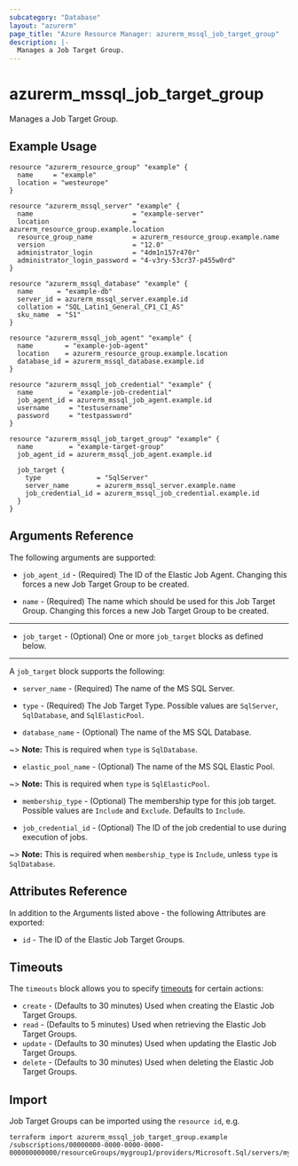 ```yaml
---
subcategory: "Database"
layout: "azurerm"
page_title: "Azure Resource Manager: azurerm_mssql_job_target_group"
description: |-
  Manages a Job Target Group.
---
```


# azurerm_mssql_job_target_group

Manages a Job Target Group.

## Example Usage

```hcl
resource "azurerm_resource_group" "example" {
  name     = "example"
  location = "westeurope"
}

resource "azurerm_mssql_server" "example" {
  name                         = "example-server"
  location                     = azurerm_resource_group.example.location
  resource_group_name          = azurerm_resource_group.example.name
  version                      = "12.0"
  administrator_login          = "4dm1n157r470r"
  administrator_login_password = "4-v3ry-53cr37-p455w0rd"
}

resource "azurerm_mssql_database" "example" {
  name      = "example-db"
  server_id = azurerm_mssql_server.example.id
  collation = "SQL_Latin1_General_CP1_CI_AS"
  sku_name  = "S1"
}

resource "azurerm_mssql_job_agent" "example" {
  name        = "example-job-agent"
  location    = azurerm_resource_group.example.location
  database_id = azurerm_mssql_database.example.id
}

resource "azurerm_mssql_job_credential" "example" {
  name         = "example-job-credential"
  job_agent_id = azurerm_mssql_job_agent.example.id
  username     = "testusername"
  password     = "testpassword"
}

resource "azurerm_mssql_job_target_group" "example" {
  name         = "example-target-group"
  job_agent_id = azurerm_mssql_job_agent.example.id

  job_target {
    type              = "SqlServer"
    server_name       = azurerm_mssql_server.example.name
    job_credential_id = azurerm_mssql_job_credential.example.id
  }
}
```

## Arguments Reference

The following arguments are supported:

* `job_agent_id` - (Required) The ID of the Elastic Job Agent. Changing this forces a new Job Target Group to be created.

* `name` - (Required) The name which should be used for this Job Target Group. Changing this forces a new Job Target Group to be created.

---

* `job_target` - (Optional) One or more `job_target` blocks as defined below.

---

A `job_target` block supports the following:

* `server_name` - (Required) The name of the MS SQL Server.

* `type` - (Required) The Job Target Type. Possible values are `SqlServer`, `SqlDatabase`, and `SqlElasticPool`.

* `database_name` - (Optional) The name of the MS SQL Database.

~> **Note:** This is required when `type` is `SqlDatabase`.

* `elastic_pool_name` - (Optional) The name of the MS SQL Elastic Pool.

~> **Note:** This is required when `type` is `SqlElasticPool`.

* `membership_type` - (Optional) The membership type for this job target. Possible values are `Include` and `Exclude`. Defaults to `Include`.

* `job_credential_id` - (Optional) The ID of the job credential to use during execution of jobs.

~> **Note:** This is required when `membership_type` is `Include`, unless `type` is `SqlDatabase`.

## Attributes Reference

In addition to the Arguments listed above - the following Attributes are exported: 

* `id` - The ID of the Elastic Job Target Groups.

## Timeouts

The `timeouts` block allows you to specify [timeouts](https://www.terraform.io/language/resources/syntax#operation-timeouts) for certain actions:

* `create` - (Defaults to 30 minutes) Used when creating the Elastic Job Target Groups.
* `read` - (Defaults to 5 minutes) Used when retrieving the Elastic Job Target Groups.
* `update` - (Defaults to 30 minutes) Used when updating the Elastic Job Target Groups.
* `delete` - (Defaults to 30 minutes) Used when deleting the Elastic Job Target Groups.

## Import

Job Target Groups can be imported using the `resource id`, e.g.

```shell
terraform import azurerm_mssql_job_target_group.example /subscriptions/00000000-0000-0000-0000-000000000000/resourceGroups/mygroup1/providers/Microsoft.Sql/servers/myserver1/jobAgents/myjobagent1/targetGroups/mytargetgroup1
```
